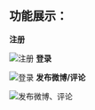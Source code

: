## 功能展示：
**注册**

![注册](https://github.com/COPPERHAMMER/MVC-web/blob/master/register.gif)
**登录**

![登录](https://github.com/COPPERHAMMER/MVC-web/blob/master/login.gif)
**发布微博/评论**

![发布微博、评论](https://github.com/COPPERHAMMER/MVC-web/blob/master/weibo.gif)







